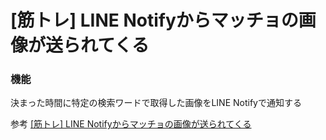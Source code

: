 # [筋トレ] LINE Notifyからマッチョの画像が送られてくる
### 機能
決まった時間に特定の検索ワードで取得した画像をLINE Notifyで通知する

参考
[[筋トレ] LINE Notifyからマッチョの画像が送られてくる](https://qiita.com/marushosummers/items/ad7c1da11b2bf2a05598)
